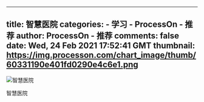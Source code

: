 
---
title: 智慧医院
categories: 
    - 学习
    - ProcessOn - 推荐
author: ProcessOn - 推荐
comments: false
date: Wed, 24 Feb 2021 17:52:41 GMT
thumbnail: https://img.processon.com/chart_image/thumb/60331190e401fd0290e4c6e1.png
---

<div>   
<img class="thumb" alt="智慧医院" src="https://img.processon.com/chart_image/thumb/60331190e401fd0290e4c6e1.png" referrerpolicy="no-referrer">
<p>智慧医院</p>  
</div>
            